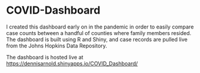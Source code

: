 # COVID-Dashboard

I created this dashboard early on in the pandemic in order to easily compare case counts between a handful of counties where family members resided. The dashboard is built using R and Shiny, and case records are pulled live from the Johns Hopkins Data Repository.

The dashboard is hosted live at https://dennisarnold.shinyapps.io/COVID_Dashboard/
